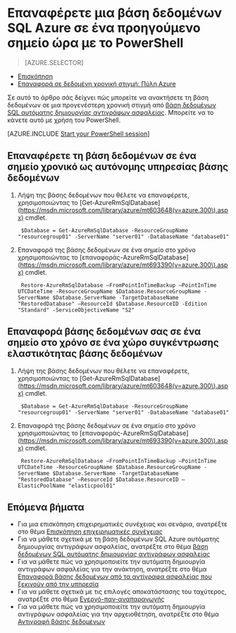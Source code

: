 <properties
    pageTitle="Επαναφέρετε μια βάση δεδομένων SQL Azure σε ένα προηγούμενο σημείο χρόνου (PowerShell) | Microsoft Azure"
    description="Επαναφέρετε μια βάση δεδομένων SQL Azure σε ένα προηγούμενο σημείο χρόνου"
    services="sql-database"
    documentationCenter=""
    authors="stevestein"
    manager="jhubbard"
    editor=""/>

<tags
    ms.service="sql-database"
    ms.devlang="NA"
    ms.topic="article"
    ms.tgt_pltfrm="powershell"
    ms.workload="NA"
    ms.date="07/17/2016"
    ms.author="sstein"/>

# <a name="restore-an-azure-sql-database-to-a-previous-point-in-time-with-powershell"></a>Επαναφέρετε μια βάση δεδομένων SQL Azure σε ένα προηγούμενο σημείο ώρα με το PowerShell

> [AZURE.SELECTOR]
- [Επισκόπηση](sql-database-recovery-using-backups.md)
- [Επαναφορά σε δεδομένη χρονική στιγμή: Πύλη Azure](sql-database-point-in-time-restore-portal.md)

Σε αυτό το άρθρο σάς δείχνει πώς μπορείτε να ανακτήσετε τη βάση δεδομένων σε μια προγενέστερη χρονική στιγμή από [βάση δεδομένων SQL αυτόματης δημιουργίας αντιγράφων ασφαλείας](sql-database-automated-backups.md). Μπορείτε να το κάνετε αυτό με χρήση του PowerShell.

[AZURE.INCLUDE [Start your PowerShell session](../../includes/sql-database-powershell.md)]

## <a name="restore-your-database-to-a-point-in-time-as-a-standalone-database"></a>Επαναφέρετε τη βάση δεδομένων σε ένα σημείο χρονικό ως αυτόνομης υπηρεσίας βάσης δεδομένων

1. Λήψη της βάσης δεδομένων που θέλετε να επαναφέρετε, χρησιμοποιώντας το [Get-AzureRmSqlDatabase] (https://msdn.microsoft.com/library/azure/mt603648(v=azure.300\).aspx) cmdlet.

        $Database = Get-AzureRmSqlDatabase -ResourceGroupName "resourcegroup01" -ServerName "server01" -DatabaseName "database01"

2. Επαναφορά της βάσης δεδομένων σε ένα σημείο στο χρόνο χρησιμοποιώντας το [επαναφοράς-AzureRmSqlDatabase] (https://msdn.microsoft.com/library/azure/mt693390(v=azure.300\).aspx) cmdlet.

        Restore-AzureRmSqlDatabase –FromPointInTimeBackup –PointInTime UTCDateTime -ResourceGroupName $Database.ResourceGroupName -ServerName $Database.ServerName -TargetDatabaseName "RestoredDatabase" –ResourceId $Database.ResourceID -Edition "Standard" -ServiceObjectiveName "S2"


## <a name="restore-your-database-to-a-point-in-time-into-an-elastic-database-pool"></a>Επαναφορά βάσης δεδομένων σας σε ένα σημείο στο χρόνο σε ένα χώρο συγκέντρωσης ελαστικότητας βάσης δεδομένων

1. Λήψη της βάσης δεδομένων που θέλετε να επαναφέρετε, χρησιμοποιώντας το [Get-AzureRmSqlDatabase] (https://msdn.microsoft.com/library/azure/mt603648(v=azure.300\).aspx) cmdlet.

        $Database = Get-AzureRmSqlDatabase -ResourceGroupName "resourcegroup01" -ServerName "server01" -DatabaseName "database01"

2. Επαναφορά της βάσης δεδομένων σε ένα σημείο στο χρόνο χρησιμοποιώντας το [επαναφοράς-AzureRmSqlDatabase] (https://msdn.microsoft.com/library/azure/mt693390(v=azure.300\).aspx) cmdlet.

        Restore-AzureRmSqlDatabase –FromPointInTimeBackup –PointInTime UTCDateTime -ResourceGroupName $Database.ResourceGroupName -ServerName $Database.ServerName -TargetDatabaseName "RestoredDatabase" –ResourceId $Database.ResourceID –ElasticPoolName "elasticpool01"


## <a name="next-steps"></a>Επόμενα βήματα

- Για μια επισκόπηση επιχειρηματικές συνέχειας και σενάρια, ανατρέξτε στο θέμα [Επισκόπηση επιχειρηματικές συνέχειας](sql-database-business-continuity.md)
- Για να μάθετε σχετικά με τη βάση δεδομένων SQL Azure αυτόματης δημιουργίας αντιγράφων ασφαλείας, ανατρέξτε στο θέμα [βάση δεδομένων SQL αυτόματης δημιουργίας αντιγράφων ασφαλείας](sql-database-automated-backups.md)
- Για να μάθετε πώς να χρησιμοποιείτε την αυτόματη δημιουργία αντιγράφων ασφαλείας για την ανάκτηση, ανατρέξτε στο θέμα [Επαναφορά βάσης δεδομένων από τα αντίγραφα ασφαλείας που ξεκινούν από την υπηρεσία](sql-database-recovery-using-backups.md)
- Για να μάθετε σχετικά με τις επιλογές αποκατάστασης του ταχύτερος, ανατρέξτε στο θέμα [Ενεργό-παν-αναπαραγωγής](sql-database-geo-replication-overview.md)  
- Για να μάθετε πώς να χρησιμοποιείτε την αυτόματη δημιουργία αντιγράφων ασφαλείας για την αρχειοθέτηση, ανατρέξτε στο θέμα [Αντιγραφή βάσης δεδομένων](sql-database-copy.md)

